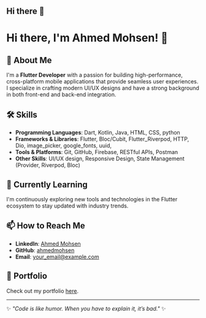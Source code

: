 ## Hi there 👋

<!--
**AhmedmohseHussein/AhmedmohseHussein** is a ✨ _special_ ✨ repository because its `README.md` (this file) appears on your GitHub profile.

Here are some ideas to get you started:

- 🔭 I’m currently working on ...
- 🌱 I’m currently learning ...
- 👯 I’m looking to collaborate on ...
- 🤔 I’m looking for help with ...
- 💬 Ask me about ...
- 📫 How to reach me: ...
- 😄 Pronouns: ...
- ⚡ Fun fact: ...
-->

# Hi there, I'm Ahmed Mohsen! 👋

## 🚀 About Me
I'm a **Flutter Developer** with a passion for building high-performance, cross-platform mobile applications that provide seamless user experiences. I specialize in crafting modern UI/UX designs and have a strong background in both front-end and back-end integration.

## 🛠️ Skills
- **Programming Languages**: Dart, Kotlin, Java, HTML, CSS, python
- **Frameworks & Libraries**: Flutter, Bloc/Cubit, Flutter_Riverpod, HTTP, Dio, image_picker, google_fonts, uuid, 
- **Tools & Platforms**: Git, GitHub, Firebase, RESTful APIs, Postman
- **Other Skills**: UI/UX design, Responsive Design, State Management (Provider, Riverpod, Bloc)

## 🌱 Currently Learning
I'm continuously exploring new tools and technologies in the Flutter ecosystem to stay updated with industry trends.

## 📫 How to Reach Me
- **LinkedIn**: [Ahmed Mohsen](#)
- **GitHub**: [ahmedmohsen](https://github.com/AhmedmohseHussein#)
- **Email**: your_email@example.com

## 💼 Portfolio
Check out my portfolio [here](#).

---

✨ _"Code is like humor. When you have to explain it, it’s bad."_ ✨
